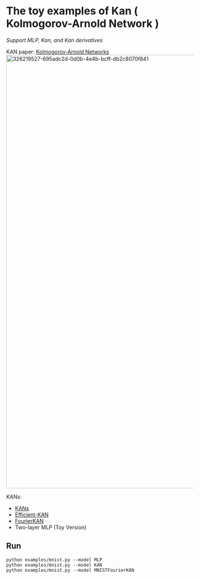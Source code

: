 # The toy examples of Kan ( Kolmogorov-Arnold Network )

*Support MLP, Kan, and Kan derivatives*

KAN paper: [Kolmogorov-Arnold Networks](https://arxiv.org/abs/2404.19756)
<img width="1163" alt="326219527-695adc2d-0d0b-4e4b-bcff-db2c8070f841" src="https://github.com/cheng-haha/KANs/assets/54107313/70baa18c-5289-48bc-bfd2-50fbff89ba15">

KANs:
* [KANs](https://github.com/KindXiaoming/pykan)
* [Efficient-KAN](https://github.com/Blealtan/efficient-kan)
* [FourierKAN](https://github.com/GistNoesis/FourierKAN)
* Two-layer MLP (Toy Version)


## Run
```
python examples/mnist.py --model MLP
python examples/mnist.py --model KAN
python examples/mnist.py --model MNISTFourierKAN
```
